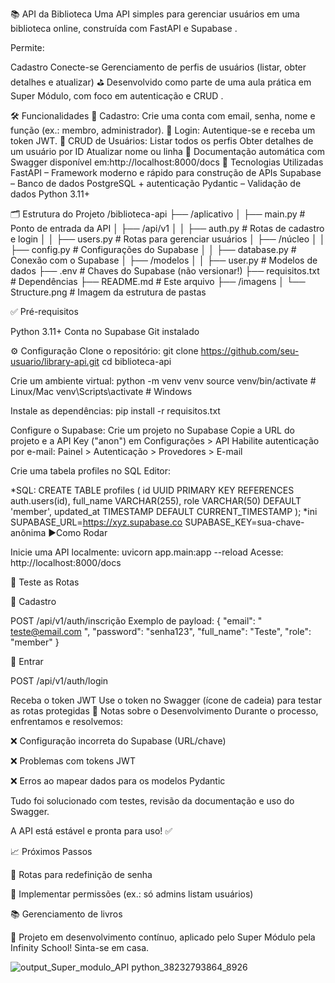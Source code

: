 📚 API da Biblioteca
Uma API simples para gerenciar usuários em uma biblioteca online, construída com FastAPI e Supabase .

Permite:

Cadastro
Conecte-se
Gerenciamento de perfis de usuários (listar, obter detalhes e atualizar)
⛳ Desenvolvido como parte de uma aula prática em Super Módulo, com foco em autenticação e CRUD .

🛠️ Funcionalidades
📝 Cadastro: Crie uma conta com email, senha, nome e função (ex.: membro, administrador).
🔐 Login: Autentique-se e receba um token JWT.
👥 CRUD de Usuários:
Listar todos os perfis
Obter detalhes de um usuário por ID
Atualizar nome ou linha
📄 Documentação automática com Swagger disponível em:http://localhost:8000/docs
🚀 Tecnologias Utilizadas
FastAPI – Framework moderno e rápido para construção de APIs
Supabase – Banco de dados PostgreSQL + autenticação
Pydantic – Validação de dados
Python 3.11+


🗂️ Estrutura do Projeto
/biblioteca-api
├── /aplicativo
│   ├── main.py                  # Ponto de entrada da API
│   ├── /api/v1
│   │   ├── auth.py              # Rotas de cadastro e login
│   │   ├── users.py             # Rotas para gerenciar usuários
│   ├── /núcleo
│   │   ├── config.py            # Configurações do Supabase
│   │   ├── database.py          # Conexão com o Supabase
│   ├── /modelos
│   │   ├── user.py              # Modelos de dados
├── .env                         # Chaves do Supabase (não versionar!)
├── requisitos.txt               # Dependências
├── README.md                    # Este arquivo
├── /imagens
│   └── Structure.png            # Imagem da estrutura de pastas


✅ Pré-requisitos

Python 3.11+ Conta no Supabase Git instalado

⚙️ Configuração
Clone o repositório: git clone https://github.com/seu-usuario/library-api.git cd biblioteca-api

Crie um ambiente virtual: python -m venv venv source venv/bin/activate # Linux/Mac venv\Scripts\activate # Windows

Instale as dependências: pip install -r requisitos.txt

Configure o Supabase: Crie um projeto no Supabase Copie a URL do projeto e a API Key ("anon") em Configurações > API Habilite autenticação por e-mail: Painel > Autenticação > Provedores > E-mail

Crie uma tabela profiles no SQL Editor:

*SQL:
CREATE TABLE profiles (
  id UUID PRIMARY KEY REFERENCES auth.users(id),
  full_name VARCHAR(255),
  role VARCHAR(50) DEFAULT 'member',
  updated_at TIMESTAMP DEFAULT CURRENT_TIMESTAMP
);
*ini
SUPABASE_URL=https://xyz.supabase.co
SUPABASE_KEY=sua-chave-anônima
▶️Como Rodar

Inicie uma API localmente: uvicorn app.main:app --reload Acesse: http://localhost:8000/docs

🔁 Teste as Rotas

🔸 Cadastro

POST /api/v1/auth/inscrição
Exemplo de payload: { "email": " teste@email.com ", "password": "senha123", "full_name": "Teste", "role": "member" }

🔸 Entrar

POST /api/v1/auth/login

Receba o token JWT
Use o token no Swagger (ícone de cadeia) para testar as rotas protegidas
🧪 Notas sobre o Desenvolvimento Durante o processo, enfrentamos e resolvemos:

❌ Configuração incorreta do Supabase (URL/chave)

❌ Problemas com tokens JWT

❌ Erros ao mapear dados para os modelos Pydantic

Tudo foi solucionado com testes, revisão da documentação e uso do Swagger.

A API está estável e pronta para uso! ✅

📈 Próximos Passos

🔄 Rotas para redefinição de senha

🔐 Implementar permissões (ex.: só admins listam usuários)

📚 Gerenciamento de livros

🚀 Projeto em desenvolvimento contínuo, aplicado pelo Super Módulo pela Infinity School! Sinta-se em casa.


![output_Super_modulo_API python_38232793864_8926](https://github.com/user-attachments/assets/c61ea43b-14ee-43ac-ba0a-62b42f833d19)


